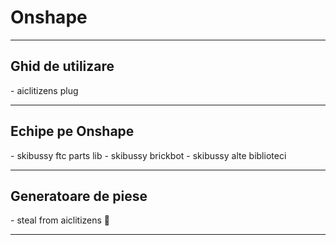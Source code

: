 # **Onshape**

<hr>

<h2><b>Ghid de utilizare</b></h2>
- aiclitizens plug

<hr>

<h2><b>Echipe pe Onshape</b></h2>
- skibussy ftc parts lib
- skibussy brickbot
- skibussy alte biblioteci

<hr>

<h2><b>Generatoare de piese</b></h2>
- steal from aiclitizens 🙏
<hr>
